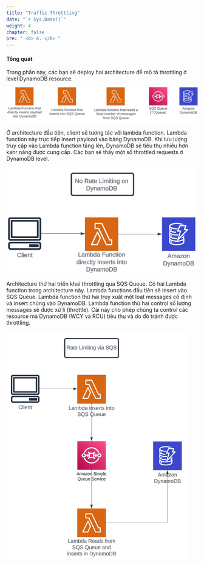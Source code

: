 ```yaml
---
title: "Traffic Throttling"
date: "`r Sys.Date()`"
weight: 4
chapter: false
pre: " <b> 4. </b> "
---
```


#### Tổng quát

Trong phần này, các bạn sẽ deploy hai architecture để mô tả throttling ở level DynamoDB resource.

![Alt text](image.png)

Ở architecture đầu tiên, client sẽ tương tác với lambda function. Lambda function này trực tiếp insert payload vào bảng DynamoDB. Khi lưu lượng truy cập vào Lambda function tăng lên, DynamoDB sẽ tiêu thụ nhiều hơn kahr năng được cung cấp. Các bạn sẽ thấy một số throttled requests ở DynamoDB level.

![Alt text](image-3.png)

Architecture thứ hai triển khai throttling qua SQS Queue. Có hai Lambda function trong architecture này. Lambda functions đầu tiên sẽ insert vào SQS Queue. Lambda function thứ hai truy xuất một loạt messages cố định và insert chúng vào DynamoDB. Lambda function thứ hai control số lượng messages sẽ được xử lí (throttle). Cái này cho phép chúng ta control các resource mà DynamoDB (WCY và RCU) tiêu thụ và do đó tránh được throttling.

![Alt text](image-4.png)











